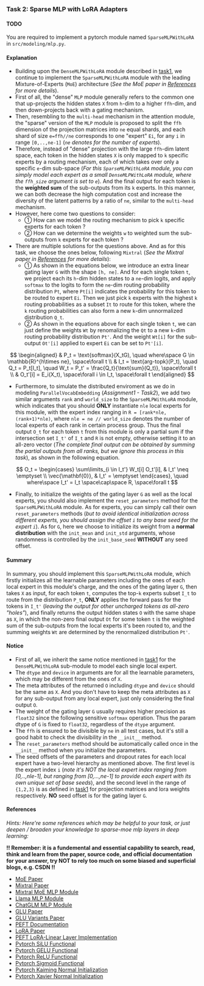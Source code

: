 
### Task 2: Sparse MLP with LoRA Adapters

#### TODO

You are required to implement a pytorch module named `SparseMLPWithLoRA` in `src/modeling/mlp.py`.


#### Explanation

* Building upon the `DenseMLPWithLoRA` module described in [task1](./task1.md), we continue to implement the `SparseMLPWithLoRA` module with the leading Mixture-of-Experts (`MoE`) architecture (*See the MoE paper in [References](#references) for more details*).
* First of all, the "dense" `MLP` module generally refers to the common one that up-projects the hidden states `X` from `h`-dim to a higher `ffh`-dim, and then down-projects back with a gating mechanism. 
* Then, resembling to the `multi-head` mechanism in the attention module, the "sparse" version of the `MLP` module is proposed to split the `ffh` dimension of the projection matrices into `ne` equal shards, and each shard of size `e=ffh//ne` corresponds to one "expert" `Ei`, for any `i` in range `[0,..,ne-1]` (*`ne` denotes for the number of experts*). 
* Therefore, instead of "dense" projection with the large `ffh`-dim latent space, each token in the hidden states `X` is only mapped to `k` specific experts by a routing mechanism, each of which takes over only a specific `e`-dim sub-space (*For this `SparseMLPWithLoRA` module, you can simply model each expert as a small `DenseMLPWithLoRA` module, where the `ffh_size` argument is set to `e`*). And the final output for each token is the **weighted sum** of the sub-outputs from its `k` experts. In this manner, we can both decrease the high computation cost and increase the diversity of the latent patterns by a ratio of `ne`, similar to the `multi-head` mechanism.
* However, here come two questions to consider:
    * ① How can we model the routing mechanism to pick `k` specific experts for each token ?
    * ② How can we determine the weights `w` to weighted sum the sub-outputs from `k` experts for each token ?
* There are multiple solutions for the questions above. And as for this task, we choose the ones below, following `Mixtral` (*See the Mixtral paper in [References](#references) for more details*):
    * ① As shown in the equations below, we introduce an extra linear gating layer `G` with the shape `[h, ne]`. And for each single token `t`, we project each its `h`-dim hidden states to a `ne`-dim logits, and apply `softmax` to the logits to form the `ne`-dim routing probability distribution `Pt`, where `Pt[i]` indicates the probability for this token to be routed to expert `Ei`. Then we just pick `k` experts with the highest `k` routing probabilities as a subset `It` to route for this token, where the `k` routing probabilities can also form a new `k`-dim unnormalized distribution `Q_t`.
    * ② As shown in the equations above for each single token `t`, we can just define the weights `Wt` by renomalizing the `Qt` to a new `k`-dim routing probability distribution `Pt'`. And the weight `Wt[i]` for the sub-output `Ot'[i]` applied to expert `Ei` can be set to `Pt'[i]`.

$$
\begin{aligned}
    & P_t = \text{softmax}(X_tG), \quad where\space G \in \mathbb{R}^{h\times ne}, \space\forall t \\
    & I_t = \text{arg-topk}(P_t), \quad Q_t = P_t[I_t], \quad W_t = P_t' = \frac{Q_t}{\text{sum}(Q_t)}, \space\forall t \\
    & O_t'[i] = E_i(X_t), \space\forall i \in I_t, \space\forall t 
\end{aligned}
$$

* Furthermore, to simulate the distributed enviroment as we do in modeling `ParallelVocabEmbedding` (*Assignment1 - Task2*), we add two similar arguments `rank` and `world_size` to the `SparseMLPWithLoRA` module, which indicates that you should **ONLY** instantiate `nle` local experts for this module, with the expert index ranging in `R = [rank*nle, (rank+1)*nle)`, where `nle = ne // world_size` denotes the number of local experts of each rank in certain process group. Thus the final output `O_t` for each token `t` from this module is only a partial sum if the intersection set `I_t'` of `I_t` and `R` is not empty, otherwise setting it to an all-zero vector (*The complete final output can be obtained by summing the partial outputs from all ranks, but we ignore this process in this task*), as shown in the following equation.

$$
    O_t = \begin{cases}
    \sum\limits_{i \in I_t'} W_t[i] O_t'[i], & I_t' \neq \emptyset \\
    \vec{\mathbf{0}}, & I_t' = \emptyset
    \end{cases}, \quad where\space I_t' = I_t \space\cap\space R, \space\forall t
$$

* Finally, to initialize the weights of the gating layer `G` as well as the local experts, you should also implement the `reset_parameters` method for the `SparseMLPWithLoRA` module. As for experts, you can simply call their own `reset_parameters` methods (*but to avoid identical initialization across different experts, you should assign the offset `i` to any base seed for the expert `i`*). As for `G`, here we choose to initialize its weight from a **normal distribution** with the `init_mean` and `init_std` arguments, whose randomness is controlled by the `init_base_seed` **WITHOUT** any seed offset.

#### Summary

In summary, you should implement this `SparseMLPWithLoRA` module, which firstly initializes all the learnable parameters including the ones of each local expert in this module's charge, and the ones of the gating layer `G`, then takes `X` as input, for each token `t`, computes the top-`k` experts subset `I_t` to route from the distribution `P_t`, **ONLY** applies the forward pass for the tokens in `I_t'` (*leaving the output for other uncharged tokens as all-zero "holes"*), and finally returns the output hidden states `O` with the same shape as `X`, in which the non-zero final output `Ot` for some token `t` is the weighted sum of the sub-outputs from the local experts it's been routed to, and the summing weights `Wt` are determined by the renormalized distribution `Pt'`.


#### Notice

* First of all, we inherit the same notice mentioned in [task1](./task1.md) for the `DenseMLPWithLoRA` sub-module to model each single local expert.
* The `dtype` and `device` in arguments are for all the learnable parameters, which may be different from the ones of `X`.
* The meta attributes of the returned `O` including `dtype` and `device` should be the same as `X`. And you don't have to keep the meta attributes as `X` for any sub-output from any local expert, just only considering the final output `O`.
* The weight of the gating layer `G` usually requires higher precision as `float32` since the following sensitive `softmax` operation. Thus the param dtype of `G` is fixed to `float32`, regardless of the `dtype` argument.
* The `ffh` is ensured to be divisible by `ne` in all test cases, but it's still a good habit to check the divisibility in the `__init__` method.
* The `reset_parameters` method should be automatically called once in the `__init__` method when you initialize the parameters.
* The seed offsets of the parameters and dropout rates for each local expert have a two-level hierarchy as mentioned above. The first level is the expert index `i` (*note it's NOT the local expert index ranging from [0,..,nle-1], but ranging from [0,...,ne-1] to provide each expert with its own unique set of base seeds*), and the second level in the range of `{1,2,3}` is as defined in [task1](./task1.md) for projection matrices and lora weights respectively. **NO** seed offset is for the gating layer `G`.
 

#### References

*Hints: Here're some references which may be helpful to your task, or just deepen / broaden your knowledge to sparse-moe mlp layers in deep learning:*

**!! Remember: it is a fundemental and essential capability to search, read, think and learn from the paper, source code, and official documentation for your answer, try NOT to rely too much on some biased and superficial blogs, e.g. CSDN !!**

* [MoE Paper](https://arxiv.org/abs/1701.06538)
* [Mixtral Paper](https://arxiv.org/abs/2401.04088)
* [Mixtral MoE MLP Module](https://github.com/huggingface/transformers/blob/v4.46.3/src/transformers/models/mixtral/modeling_mixtral.py#L610)
* [Llama MLP Module](https://github.com/huggingface/transformers/blob/v4.46.3/src/transformers/models/llama/modeling_llama.py#L229)
* [ChatGLM MLP Module](https://huggingface.co/THUDM/chatglm3-6b/blob/main/modeling_chatglm.py#L459)
* [GLU Paper](https://arxiv.org/abs/1612.08083)
* [GLU Variants Paper](https://arxiv.org/abs/2002.05202)
* [PEFT Documentation](https://huggingface.co/docs/peft/index)
* [LoRA Paper](https://arxiv.org/abs/2106.09685)
* [PEFT LoRA-Linear Layer Implementation](https://github.com/huggingface/peft/blob/main/src/peft/tuners/lora/layer.py#L400)
* [Pytorch SiLU Functional](https://pytorch.org/docs/stable/generated/torch.nn.functional.silu.html)
* [Pytorch GELU Functional](https://pytorch.org/docs/stable/generated/torch.nn.functional.gelu.html)
* [Pytorch ReLU Functional](https://pytorch.org/docs/stable/generated/torch.nn.functional.relu.html)
* [Pytorch Sigmoid Functional](https://pytorch.org/docs/stable/generated/torch.nn.functional.sigmoid.html)
* [Pytorch Kaiming Normal Initialization](https://pytorch.org/docs/stable/nn.init.html#torch.nn.init.kaiming_normal_)
* [Pytorch Xavier Normal Initialization](https://pytorch.org/docs/stable/nn.init.html#torch.nn.init.xavier_normal_)
